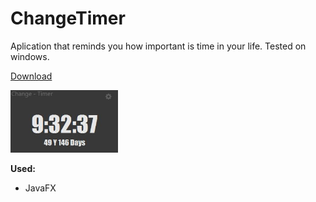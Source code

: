 # ChangeTimer

Aplication that reminds you how important is time in your life.
Tested on windows.


<a href="https://github.com/RobertJaskowski/ChangeTimer/raw/master/out/artifacts/ChangeTimer/ChangeTimer.jar">Download</a>

<img src="out/artifacts/ChangeTimer/changetimer.png" height="100px">


<b>Used:</b>
<ul>
  <li>JavaFX</li>
</ul>
